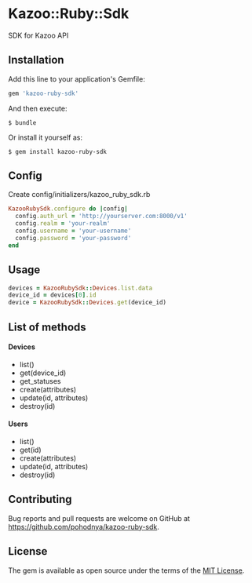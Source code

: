 # Kazoo::Ruby::Sdk

SDK for Kazoo API

## Installation

Add this line to your application's Gemfile:

```ruby
gem 'kazoo-ruby-sdk'
```

And then execute:

    $ bundle

Or install it yourself as:

    $ gem install kazoo-ruby-sdk

## Config

Create config/initializers/kazoo_ruby_sdk.rb
```ruby
KazooRubySdk.configure do |config|
  config.auth_url = 'http://yourserver.com:8000/v1'
  config.realm = 'your-realm'
  config.username = 'your-username'
  config.password = 'your-password'
end
```

## Usage
```ruby
devices = KazooRubySdk::Devices.list.data        
device_id = devices[0].id    
device = KazooRubySdk::Devices.get(device_id)
```
 
## List of methods

#### Devices
* list()
* get(device_id)
* get_statuses
* create(attributes)
* update(id, attributes)
* destroy(id)

#### Users
* list()
* get(id)
* create(attributes)
* update(id, attributes)
* destroy(id)

## Contributing

Bug reports and pull requests are welcome on GitHub at https://github.com/pohodnya/kazoo-ruby-sdk.


## License

The gem is available as open source under the terms of the [MIT License](http://opensource.org/licenses/MIT).

